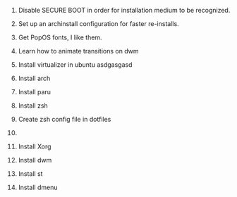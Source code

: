 1. Disable SECURE BOOT in order for installation medium to be recognized.
2. Set up an archinstall configuration for faster re-installs.
3. Get PopOS fonts, I like them.
4. Learn how to animate transitions on dwm
5. Install virtualizer in ubuntu
    asdgasgasd

1. Install arch
2. Install paru
3. Install zsh
4. Create zsh config file in dotfiles
5. 
6. Install Xorg
7. Install dwm
8. Install st
9. Install dmenu
